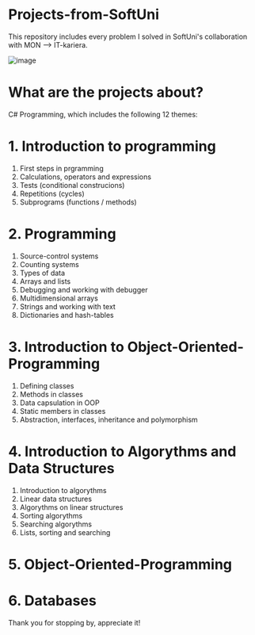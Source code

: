 # Projects-from-SoftUni

This repository includes every problem I solved in SoftUni's collaboration with MON --> IT-kariera. 

![image](https://user-images.githubusercontent.com/72604001/170854708-87add65e-30a2-4ca0-a096-825f70d7c304.png)

# What are the projects about?

C# Programming, which includes the following 12 themes:


# 1. Introduction to programming

1) First steps in prgramming
2) Calculations, operators and expressions
3) Tests (conditional construcions)
4) Repetitions (cycles)
5) Subprograms (functions / methods)

# 2. Programming

1) Source-control systems
2) Counting systems
3) Types of data
4) Arrays and lists
5) Debugging and working with debugger
6) Multidimensional arrays
7) Strings and working with text
8) Dictionaries and hash-tables

# 3. Introduction to Object-Oriented-Programming

1) Defining classes
2) Methods in classes
3) Data capsulation in OOP
4) Static members in classes
5) Abstraction, interfaces, inheritance and polymorphism 


# 4. Introduction to Algorythms and Data Structures

1) Introduction to algorythms
2) Linear data structures
3) Algorythms on linear structures
4) Sorting algorythms
5) Searching algorythms
6) Lists, sorting and searching

# 5. Object-Oriented-Programming

<add themes>

# 6. Databases

<add themes>
Thank you for stopping by, appreciate it!


